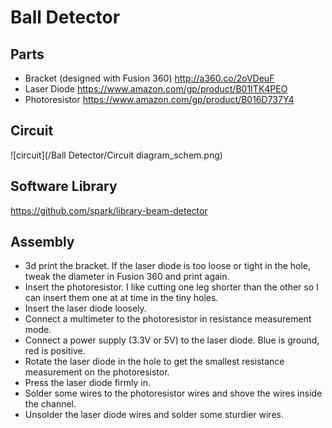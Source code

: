 # Ball Detector

## Parts

- Bracket (designed with Fusion 360) http://a360.co/2oVDeuF
- Laser Diode https://www.amazon.com/gp/product/B01ITK4PEO
- Photoresistor https://www.amazon.com/gp/product/B016D737Y4

## Circuit

![circuit](/Ball Detector/Circuit diagram_schem.png)

## Software Library

https://github.com/spark/library-beam-detector

## Assembly

- 3d print the bracket. If the laser diode is too loose or tight in the hole,
  tweak the diameter in Fusion 360 and print again.
- Insert the photoresistor. I like cutting one leg shorter than the
other so I can insert them one at at time in the tiny holes.
- Insert the laser diode loosely.
- Connect a multimeter to the photoresistor in resistance measurement mode.
- Connect a power supply (3.3V or 5V) to the laser diode. Blue is ground, red is positive.
- Rotate the laser diode in the hole to get the smallest resistance measurement on the photoresistor.
- Press the laser diode firmly in.
- Solder some wires to the photoresistor wires and shove the wires inside the channel.
- Unsolder the laser diode wires and solder some sturdier wires.
